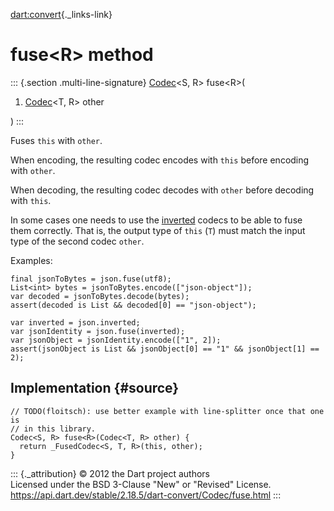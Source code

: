 [dart:convert](../../dart-convert/dart-convert-library){._links-link}

fuse\<R\> method
================

::: {.section .multi-line-signature}
[Codec](../codec-class)\<S, R\> fuse\<R\>(

1.  [Codec](../codec-class)\<T, R\> other

)
:::

Fuses `this` with `other`.

When encoding, the resulting codec encodes with `this` before encoding
with `other`.

When decoding, the resulting codec decodes with `other` before decoding
with `this`.

In some cases one needs to use the [inverted](inverted) codecs to be
able to fuse them correctly. That is, the output type of `this` (`T`)
must match the input type of the second codec `other`.

Examples:

``` {.language-dart data-language="dart"}
final jsonToBytes = json.fuse(utf8);
List<int> bytes = jsonToBytes.encode(["json-object"]);
var decoded = jsonToBytes.decode(bytes);
assert(decoded is List && decoded[0] == "json-object");

var inverted = json.inverted;
var jsonIdentity = json.fuse(inverted);
var jsonObject = jsonIdentity.encode(["1", 2]);
assert(jsonObject is List && jsonObject[0] == "1" && jsonObject[1] == 2);
```

Implementation {#source}
--------------

``` {.language-dart data-language="dart"}
// TODO(floitsch): use better example with line-splitter once that one is
// in this library.
Codec<S, R> fuse<R>(Codec<T, R> other) {
  return _FusedCodec<S, T, R>(this, other);
}
```

::: {._attribution}
© 2012 the Dart project authors\
Licensed under the BSD 3-Clause \"New\" or \"Revised\" License.\
<https://api.dart.dev/stable/2.18.5/dart-convert/Codec/fuse.html>
:::
